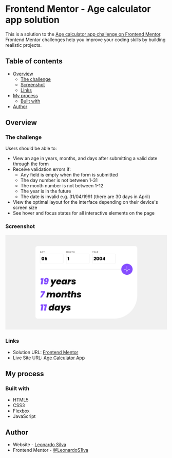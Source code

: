 # Frontend Mentor - Age calculator app solution

This is a solution to the [Age calculator app challenge on Frontend Mentor](https://www.frontendmentor.io/challenges/age-calculator-app-dF9DFFpj-Q). Frontend Mentor challenges help you improve your coding skills by building realistic projects. 

## Table of contents

- [Overview](#overview)
  - [The challenge](#the-challenge)
  - [Screenshot](#screenshot)
  - [Links](#links)
- [My process](#my-process)
  - [Built with](#built-with)
- [Author](#author)

## Overview

### The challenge

Users should be able to:

- View an age in years, months, and days after submitting a valid date through the form
- Receive validation errors if:
  - Any field is empty when the form is submitted
  - The day number is not between 1-31
  - The month number is not between 1-12
  - The year is in the future
  - The date is invalid e.g. 31/04/1991 (there are 30 days in April)
- View the optimal layout for the interface depending on their device's screen size
- See hover and focus states for all interactive elements on the page

### Screenshot

![](./assets/images/preview-age-calculator-app.png)

### Links

- Solution URL: [Frontend Mentor](https://your-solution-url.com)
- Live Site URL: [Age Calculator App](https://leonardos1lva.github.io/age-calculator-app/)

## My process

### Built with

- HTML5
- CSS3
- Flexbox
- JavaScript

## Author

- Website - [Leonardo Silva](https://github.com/LeonardoS1lva)
- Frontend Mentor - [@LeonardoS1lva](https://www.frontendmentor.io/profile/LeonardoS1lva)
